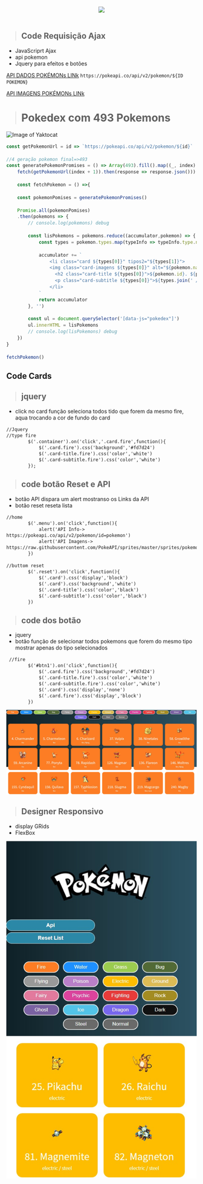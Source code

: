 <br/>

<div align="center">
	<img height="300" src="https://cdn-0.imagensemoldes.com.br/wp-content/uploads/2020/04/Pok%C3%A9mon-Logo-PNG-1024x768.png">
</div>
<br/>

>## Code Requisição Ajax
* JavaScriprt Ajax
* api pokemon
* Jquery para efeitos e botões 
 
 [API DADOS POKÉMONs LINk](https://pokeapi.co/docs/v2)
  ```https://pokeapi.co/api/v2/pokemon/${ID POKEMON}```
 
 [API IMAGENS POKÉMONs LINk](https://raw.githubusercontent.com/PokeAPI/sprites/master/sprites/pokemon/25.png")
 

># Pokedex com 493 Pokemons
![Image of Yaktocat](https://github.com/Guilherme-alexander/Pokedex/blob/main/Captura%20da%20Web_21-5-2021_8251_.jpeg)

```javascript
const getPokemonUrl = id => `https://pokeapi.co/api/v2/pokemon/${id}`

//4 geração pokemon final=>493
const generatePokemonPromises = () => Array(493).fill().map((_, index) =>
	fetch(getPokemonUrl(index + 1)).then(response => response.json()))
		
	const fetchPokemon = () =>{

	const pokemonPomises = generatePokemonPromises()

	Promise.all(pokemonPomises)
	.then(pokemons => {
		// console.log(pokemons) debug

		const lisPokemons = pokemons.reduce((accumulator,pokemon) => {
			const types = pokemon.types.map(typeInfo => typeInfo.type.name)

			accumulator += `
				<li class="card ${types[0]}" tipos2="${types[1]}">
				<img class="card-imagens ${types[0]}" alt="${pokemon.name}" src="https://raw.githubusercontent.com/PokeAPI/sprites/master/sprites/pokemon/${pokemon.id}.png" />
				  <h2 class="card-title ${types[0]}">${pokemon.id}. ${pokemon.name}</h2>
				  <p class="card-subtitle ${types[0]}">${types.join(' / ')}</p>
				</li>
			` 
			return accumulator
		}, '')

		const ul = document.querySelector('[data-js="pokedex"]')
		ul.innerHTML = lisPokemons
		// console.log(lisPokemons) debug
	})
}

fetchPokemon()
```

## Code Cards 
>## jquery
* click no card função seleciona todos tido que forem da mesmo fire, aqua trocando a cor de fundo do card

```Jquery 
//Jquery
//type fire
        $('.container').on('click','.card.fire',function(){
            $('.card.fire').css('background','#fd7d24')
            $('.card-title.fire').css('color','white')
            $('.card-subtitle.fire').css('color','white')
        });
```
>## code botão Reset e API
* botão API dispara um alert mostranso os Links da API
* botão reset reseta lista
```Jquery
//home
        $('.menu').on('click',function(){
            alert('API Info-> https://pokeapi.co/api/v2/pokemon/id=pokemon')
            alert('API Imagens-> https://raw.githubusercontent.com/PokeAPI/sprites/master/sprites/pokemon/id=pokemon.png')
        })
        
//buttom reset
        $('.reset').on('click',function(){
            $('.card').css('display','block')
            $('.card').css('background','white')
            $('.card-title').css('color','black')
            $('.card-subtitle').css('color','black')
        })
```
>## code dos botão
* jquery
* botão função de selecionar todos pokemons que forem do mesmo tipo mostrar apenas do tipo selecionados 
```
 //fire
        $('#btn1').on('click',function(){
            $('.card.fire').css('background','#fd7d24')
            $('.card-title.fire').css('color','white')
            $('.card-subtitle.fire').css('color','white')
            $('.card').css('display','none')
            $('.card.fire').css('display','block') 
        })

```
![Image of Yaktocat](https://github.com/Guilherme-alexander/Pokedex/blob/main/Captura%20da%20Web_21-5-2021_8317_.jpeg)

>## Designer Responsivo
* display GRids
* FlexBox

![Image of Yaktocat](https://github.com/Guilherme-alexander/Pokedex/blob/main/Captura%20da%20Web_21-5-2021_842_.jpeg)
